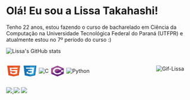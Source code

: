 # Olá! Eu sou a Lissa Takahashi!

Tenho 22 anos, estou fazendo o curso de bacharelado em Ciência da Computação na Universidade Tecnológica Federal do Paraná (UTFPR) e atualmente estou no 7º período do curso :)

![Lissa's GitHub stats](https://github-readme-stats.vercel.app/api?username=lissatakahashi&show_icons=true&theme=dracula)

<div style="display: inline_block"><br>
  <img align="center" alt="HTML" height="30" width="40" src="https://raw.githubusercontent.com/devicons/devicon/master/icons/html5/html5-original.svg">
  <img align="center" alt="CSS" height="30" width="40" src="https://raw.githubusercontent.com/devicons/devicon/master/icons/css3/css3-original.svg">
  <img align="center" alt="C" height="30" width="40" src="https://cdn.jsdelivr.net/gh/devicons/devicon/icons/c/c-original.svg">
  <img align="center" alt="Csharp" height="30" width="40" src="https://raw.githubusercontent.com/devicons/devicon/master/icons/csharp/csharp-original.svg">
  <img align="center" alt="Python" height="30" width="40" src="https://cdn.jsdelivr.net/gh/devicons/devicon/icons/python/python-original.svg">
  <img align="right" alt="Gif-Lissa" height="100" width="100" src="https://media.discordapp.net/attachments/1119610196810010657/1145389069002608650/avatargithub.gif">
</div>

##

<div> 
  <a href="https://www.linkedin.com/in/lissa-takahashi-a573901ab/" target="_blank"><img src="https://img.shields.io/badge/-LinkedIn-%230077B5?style=for-the-badge&logo=linkedin&logoColor=white" target="_blank">
  <a href="https://instagram.com/lissa_takahashi" target="_blank"><img src="https://img.shields.io/badge/-Instagram-%23E4405F?style=for-the-badge&logo=instagram&logoColor=white" target="_blank"></a>
 	<a href="https://www.twitch.tv/lissatakahashi" target="_blank"><img src="https://img.shields.io/badge/Twitch-9146FF?style=for-the-badge&logo=twitch&logoColor=white" target="_blank"></a>
</div>
